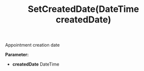 ﻿---
uid: crmscript_ref_NSAppointment_SetCreatedDate
title: SetCreatedDate(DateTime createdDate)
intellisense: NSAppointment.SetCreatedDate
keywords: NSAppointment, GetCreatedDate
so.topic: reference
---

Appointment creation date

**Parameter:** 
 - **createdDate** DateTime

